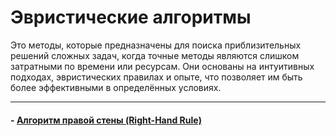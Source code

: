 # Эвристические алгоритмы 

Это методы, которые предназначены для поиска приблизительных решений сложных задач, когда точные методы являются слишком затратными по времени или ресурсам. Они основаны на интуитивных подходах, эвристических правилах и опыте, что позволяет им быть более эффективными в определённых условиях. 

---

#### - [Алгоритм правой стены (Right-Hand Rule)](right_hand_rule.md)

